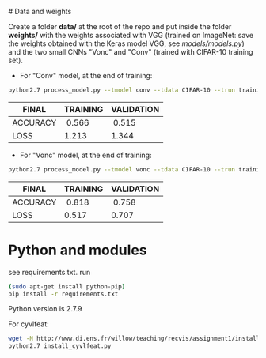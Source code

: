 # Data and weights

Create a folder **data/** at the root of the repo and put inside the folder **weights/** with the weights associated with VGG (trained on ImageNet: save the weights obtained with the Keras model VGG, see *models/models.py*) and the two small CNNs "Vonc" and "Conv" (trained with CIFAR-10 training set).

+ For "Conv" model, at the end of training:

```bash
python2.7 process_model.py --tmodel conv --tdata CIFAR-10 --trun training --trained 0 --epoch 10 --lr 0.0001 --optimizer Adam --batch 128
```

FINAL | TRAINING | VALIDATION |
---------|--------|-------------------------
ACCURACY | 0.566 | 0.515
LOSS | 1.213 | 1.344

+ For "Vonc" model, at the end of training:

```bash
python2.7 process_model.py --tmodel vonc --tdata CIFAR-10 --trun training --trained 0 --epoch 250 --lr 0.0001 --optimizer Adam --batch 128
```

FINAL | TRAINING | VALIDATION |
---------|--------|-------------------------
ACCURACY | 0.818 | 0.758
LOSS | 0.517 | 0.707

# Python and modules

see requirements.txt. run

```bash
(sudo apt-get install python-pip)
pip install -r requirements.txt
```

Python version is 2.7.9 

For cyvlfeat:

```bash
wget -N http://www.di.ens.fr/willow/teaching/recvis/assignment1/install_cyvlfeat.py
python2.7 install_cyvlfeat.py
```
